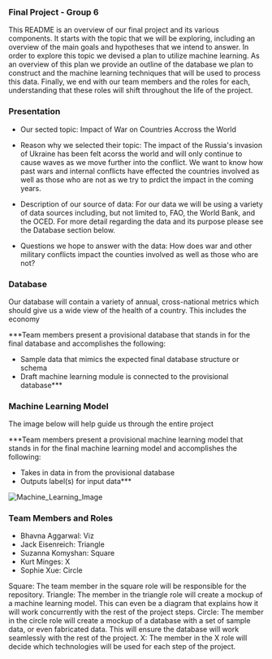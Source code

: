 ### Final Project - Group 6

This README is an overview of our final project and its various components. It starts with the topic that we will be exploring, including an overview of the main goals and hypotheses that we intend to answer. In order to explore this topic we devised a plan to utilize machine learning. As an overview of this plan we provide an outline of the database we plan to construct and the machine learning techniques that will be used to process this data. Finally, we end with our team members and the roles for each, understanding that these roles will shift throughout the life of the project.

### Presentation
- Our sected topic: Impact of War on Countries Accross the World

- Reason why we selected their topic: The impact of the Russia's invasion of Ukraine has been felt acorss the world and will only continue to cause waves as we move further into the conflict. We want to know how past wars and internal conflicts have effected the countries involved as well as those who are not as we try to prdict the impact in the coming years. 

- Description of our source of data: For our data we will be using a variety of data sources including, but not limited to, FAO, the World Bank, and the OCED. For more detail regarding the data and its purpose please see the Database section below.

- Questions we hope to answer with the data: How does war and other military conflicts impact the counties involved as well as those who are not?


### Database

Our database will contain a variety of annual, cross-national metrics which should give us a wide view of the health of a country. This includes the economy

***Team members present a provisional database that stands in for the final database and accomplishes the following:
- Sample data that mimics the expected final database structure or schema
- Draft machine learning module is connected to the provisional database***

### Machine Learning Model

The image below will help guide us through the entire project

***Team members present a provisional machine learning model that stands in for the final machine learning model and accomplishes the following:
- Takes in data in from the provisional database
- Outputs label(s) for input data***

![Machine_Learning_Image](abc.png)

### Team Members and Roles

- Bhavna Aggarwal: Viz
- Jack Eisenreich: Triangle
- Suzanna Komyshan: Square
- Kurt Minges: X
- Sophie Xue: Circle

Square: The team member in the square role will be responsible for the repository.
Triangle: The member in the triangle role will create a mockup of a machine learning model. This can even be a diagram that explains how it will work concurrently with the rest of the project steps.
Circle: The member in the circle role will create a mockup of a database with a set of sample data, or even fabricated data. This will ensure the database will work seamlessly with the rest of the project.
X: The member in the X role will decide which technologies will be used for each step of the project.